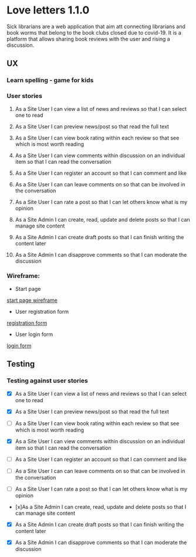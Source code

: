 # Love letters 1.1.0

Sick librarians are a web application that aim att connecting librarians and book worms that belong to the book clubs closed due to covid-19. It is a platform that allows sharing book reviews with the user and rising a discussion.

## UX

### Learn spelling - game for kids

### User stories

1. As a Site User I can view a list of news and reviews so that I can select one to read

2. As a Site User I can preview news/post so that read the full text

3. As a Site User I can view book rating within each review so that see which is most worth reading

4. As a Site User I can view comments within discussion on an individual item so that I can read the conversation

5. As a Site User I can register an account so that I can comment and like

6. As a Site User I can can leave comments on so that can be involved in the conversation

7. As a Site User I can rate a post so that I can let others know what is my opinion

8. As a Site Admin I can create, read, update and delete posts so that I can manage site content

9. As a Site Admin I can create draft posts so that I can finish writing the content later

10. As a Site Admin I can disapprove comments so that I can moderate the discussion

### Wireframe:

* Start page

[start page wireframe](url)



* User registration form

[registration form](url)

* User login form

[login form](url)


## Testing

### Testing against user stories

- [x] As a Site User I can view a list of news and reviews so that I can select one to read

- [x] As a Site User I can preview news/post so that read the full text

- [ ] As a Site User I can view book rating within each review so that see which is most worth reading

- [x] As a Site User I can view comments within discussion on an individual item so that I can read the conversation

- [ ] As a Site User I can register an account so that I can comment and like

- [ ] As a Site User I can can leave comments on so that can be involved in the conversation

- [ ] As a Site User I can rate a post so that I can let others know what is my opinion

- [x]As a Site Admin I can create, read, update and delete posts so that I can manage site content

- [x] As a Site Admin I can create draft posts so that I can finish writing the content later

- [x] As a Site Admin I can disapprove comments so that I can moderate the discussion

